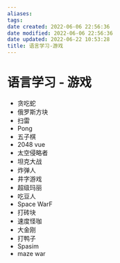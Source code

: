 ```yaml
---
aliases:
tags:
date created: 2022-06-06 22:56:36
date modified: 2022-06-06 22:56:36
date updated: 2022-06-22 10:53:28
title: 语言学习-游戏
---
```


# 语言学习 - 游戏

- 贪吃蛇
- 俄罗斯方块
- 扫雷
- Pong
- 五子棋
- 2048
vue
- 太空侵略者
- 坦克大战
- 炸弹人
- 井字游戏
- 超级玛丽
- 吃豆人
- Space WarF
- 打砖块
- 速度怪咖
- 大金刚
- 打鸭子
- Spasim
- maze war
